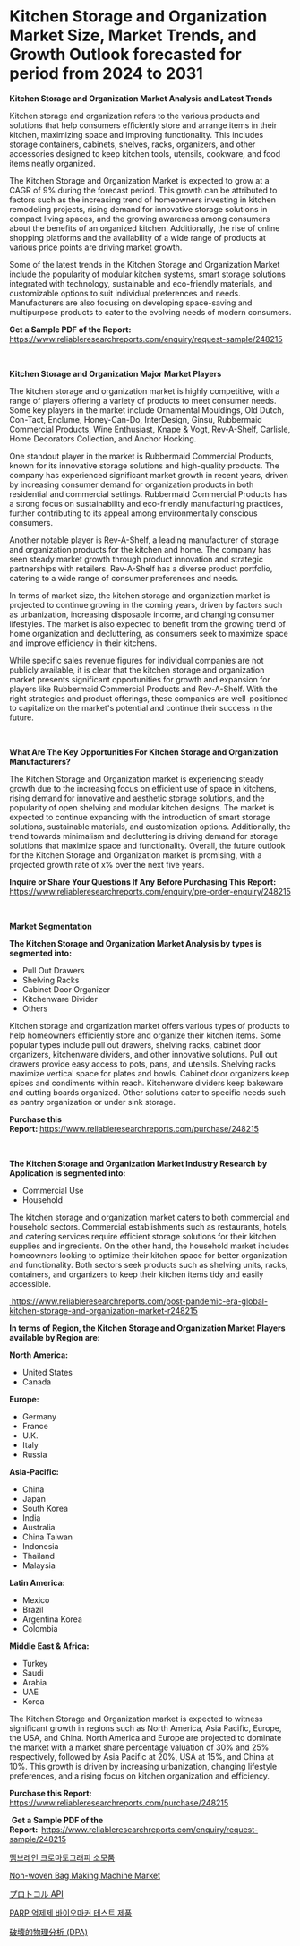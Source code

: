 <p><h1>Kitchen Storage and Organization Market Size, Market Trends, and Growth Outlook forecasted for period from 2024 to 2031</h1></p><p><strong>Kitchen Storage and Organization Market Analysis and Latest Trends</strong></p>
<p><p>Kitchen storage and organization refers to the various products and solutions that help consumers efficiently store and arrange items in their kitchen, maximizing space and improving functionality. This includes storage containers, cabinets, shelves, racks, organizers, and other accessories designed to keep kitchen tools, utensils, cookware, and food items neatly organized.</p><p>The Kitchen Storage and Organization Market is expected to grow at a CAGR of 9% during the forecast period. This growth can be attributed to factors such as the increasing trend of homeowners investing in kitchen remodeling projects, rising demand for innovative storage solutions in compact living spaces, and the growing awareness among consumers about the benefits of an organized kitchen. Additionally, the rise of online shopping platforms and the availability of a wide range of products at various price points are driving market growth.</p><p>Some of the latest trends in the Kitchen Storage and Organization Market include the popularity of modular kitchen systems, smart storage solutions integrated with technology, sustainable and eco-friendly materials, and customizable options to suit individual preferences and needs. Manufacturers are also focusing on developing space-saving and multipurpose products to cater to the evolving needs of modern consumers.</p></p>
<p><strong>Get a Sample PDF of the Report:&nbsp;</strong> <a href="https://www.reliableresearchreports.com/enquiry/request-sample/248215">https://www.reliableresearchreports.com/enquiry/request-sample/248215</a></p>
<p>&nbsp;</p>
<p><strong>Kitchen Storage and Organization Major Market Players</strong></p>
<p><p>The kitchen storage and organization market is highly competitive, with a range of players offering a variety of products to meet consumer needs. Some key players in the market include Ornamental Mouldings, Old Dutch, Con-Tact, Enclume, Honey-Can-Do, InterDesign, Ginsu, Rubbermaid Commercial Products, Wine Enthusiast, Knape & Vogt, Rev-A-Shelf, Carlisle, Home Decorators Collection, and Anchor Hocking.</p><p>One standout player in the market is Rubbermaid Commercial Products, known for its innovative storage solutions and high-quality products. The company has experienced significant market growth in recent years, driven by increasing consumer demand for organization products in both residential and commercial settings. Rubbermaid Commercial Products has a strong focus on sustainability and eco-friendly manufacturing practices, further contributing to its appeal among environmentally conscious consumers.</p><p>Another notable player is Rev-A-Shelf, a leading manufacturer of storage and organization products for the kitchen and home. The company has seen steady market growth through product innovation and strategic partnerships with retailers. Rev-A-Shelf has a diverse product portfolio, catering to a wide range of consumer preferences and needs.</p><p>In terms of market size, the kitchen storage and organization market is projected to continue growing in the coming years, driven by factors such as urbanization, increasing disposable income, and changing consumer lifestyles. The market is also expected to benefit from the growing trend of home organization and decluttering, as consumers seek to maximize space and improve efficiency in their kitchens.</p><p>While specific sales revenue figures for individual companies are not publicly available, it is clear that the kitchen storage and organization market presents significant opportunities for growth and expansion for players like Rubbermaid Commercial Products and Rev-A-Shelf. With the right strategies and product offerings, these companies are well-positioned to capitalize on the market's potential and continue their success in the future.</p></p>
<p>&nbsp;</p>
<p><strong>What Are The Key Opportunities For Kitchen Storage and Organization Manufacturers?</strong></p>
<p><p>The Kitchen Storage and Organization market is experiencing steady growth due to the increasing focus on efficient use of space in kitchens, rising demand for innovative and aesthetic storage solutions, and the popularity of open shelving and modular kitchen designs. The market is expected to continue expanding with the introduction of smart storage solutions, sustainable materials, and customization options. Additionally, the trend towards minimalism and decluttering is driving demand for storage solutions that maximize space and functionality. Overall, the future outlook for the Kitchen Storage and Organization market is promising, with a projected growth rate of x% over the next five years.</p></p>
<p><strong>Inquire or Share Your Questions If Any Before Purchasing This Report:</strong> <a href="https://www.reliableresearchreports.com/enquiry/pre-order-enquiry/248215">https://www.reliableresearchreports.com/enquiry/pre-order-enquiry/248215</a></p>
<p>&nbsp;</p>
<p><strong>Market Segmentation</strong></p>
<p><strong>The Kitchen Storage and Organization Market Analysis by types is segmented into:</strong></p>
<p><ul><li>Pull Out Drawers</li><li>Shelving Racks</li><li>Cabinet Door Organizer</li><li>Kitchenware Divider</li><li>Others</li></ul></p>
<p><p>Kitchen storage and organization market offers various types of products to help homeowners efficiently store and organize their kitchen items. Some popular types include pull out drawers, shelving racks, cabinet door organizers, kitchenware dividers, and other innovative solutions. Pull out drawers provide easy access to pots, pans, and utensils. Shelving racks maximize vertical space for plates and bowls. Cabinet door organizers keep spices and condiments within reach. Kitchenware dividers keep bakeware and cutting boards organized. Other solutions cater to specific needs such as pantry organization or under sink storage.</p></p>
<p><strong>Purchase this Report:&nbsp;</strong><a href="https://www.reliableresearchreports.com/purchase/248215">https://www.reliableresearchreports.com/purchase/248215</a></p>
<p>&nbsp;</p>
<p><strong>The Kitchen Storage and Organization Market Industry Research by Application is segmented into:</strong></p>
<p><ul><li>Commercial Use</li><li>Household</li></ul></p>
<p><p>The kitchen storage and organization market caters to both commercial and household sectors. Commercial establishments such as restaurants, hotels, and catering services require efficient storage solutions for their kitchen supplies and ingredients. On the other hand, the household market includes homeowners looking to optimize their kitchen space for better organization and functionality. Both sectors seek products such as shelving units, racks, containers, and organizers to keep their kitchen items tidy and easily accessible.</p></p>
<p><a href="https://www.reliableresearchreports.com/post-pandemic-era-global-kitchen-storage-and-organization-market-r248215">&nbsp;https://www.reliableresearchreports.com/post-pandemic-era-global-kitchen-storage-and-organization-market-r248215</a></p>
<p><strong>In terms of Region, the Kitchen Storage and Organization Market Players available by Region are:</strong></p>
<p>
    <p> <strong> North America: </strong>
        <ul>
            <li>United States</li>
            <li>Canada</li>
        </ul>
        </p> 
    <p> <strong> Europe: </strong>
        <ul>
            <li>Germany</li>
            <li>France</li>
            <li>U.K.</li>
            <li>Italy</li>
            <li>Russia</li>
        </ul>
        </p> 
    <p> <strong> Asia-Pacific: </strong>
        <ul>
            <li>China</li>
            <li>Japan</li>
            <li>South Korea</li>
            <li>India</li>
            <li>Australia</li>
            <li>China Taiwan</li>
            <li>Indonesia</li>
            <li>Thailand</li>
            <li>Malaysia</li>
        </ul>
        </p> 
    <p> <strong> Latin America: </strong>
        <ul>
            <li>Mexico</li>
            <li>Brazil</li>
            <li>Argentina Korea</li>
            <li>Colombia</li>
        </ul>
        </p> 
    <p> <strong> Middle East & Africa: </strong>
        <ul>
            <li>Turkey</li>
            <li>Saudi</li>
            <li>Arabia</li>
            <li>UAE</li>
            <li>Korea</li>
        </ul>
    </p>
    </p>
<p><p>The Kitchen Storage and Organization market is expected to witness significant growth in regions such as North America, Asia Pacific, Europe, the USA, and China. North America and Europe are projected to dominate the market with a market share percentage valuation of 30% and 25% respectively, followed by Asia Pacific at 20%, USA at 15%, and China at 10%. This growth is driven by increasing urbanization, changing lifestyle preferences, and a rising focus on kitchen organization and efficiency.</p></p>
<p><strong>Purchase this Report: </strong><a href="https://www.reliableresearchreports.com/purchase/248215">https://www.reliableresearchreports.com/purchase/248215</a></p>
<p>&nbsp;<strong>Get a Sample PDF of the Report:&nbsp;&nbsp;</strong><a href="https://www.reliableresearchreports.com/enquiry/request-sample/248215">https://www.reliableresearchreports.com/enquiry/request-sample/248215</a></p>
<p><strong></strong></p>
<p><p><a href="https://github.com/DavidCarter19662022/Market-Research-Report-List-1/blob/main/4275627126386.md">멤브레인 크로마토그래피 소모품</a></p><p><a href="https://github.com/thuyvuongpk111/Market-Research-Report-List-1/blob/main/non-woven-bag-making-machine-market.md">Non-woven Bag Making Machine Market</a></p><p><a href="https://github.com/EthanMorar2011/Market-Research-Report-List-2/blob/main/3714560118965.md">プロトコル API</a></p><p><a href="https://github.com/bossladyaries0/Market-Research-Report-List-1/blob/main/7133406126385.md">PARP 억제제 바이오마커 테스트 제품</a></p><p><a href="https://github.com/kegley4963/Market-Research-Report-List-1/blob/main/1271083118966.md">破壊的物理分析 (DPA)</a></p></p>